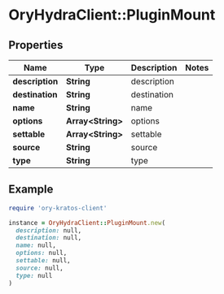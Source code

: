 # OryHydraClient::PluginMount

## Properties

| Name | Type | Description | Notes |
| ---- | ---- | ----------- | ----- |
| **description** | **String** | description |  |
| **destination** | **String** | destination |  |
| **name** | **String** | name |  |
| **options** | **Array&lt;String&gt;** | options |  |
| **settable** | **Array&lt;String&gt;** | settable |  |
| **source** | **String** | source |  |
| **type** | **String** | type |  |

## Example

```ruby
require 'ory-kratos-client'

instance = OryHydraClient::PluginMount.new(
  description: null,
  destination: null,
  name: null,
  options: null,
  settable: null,
  source: null,
  type: null
)
```


